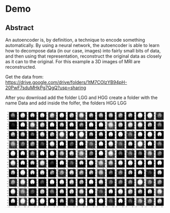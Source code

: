 # Demo
## Abstract
An autoencoder is, by definition, a technique to encode something automatically. By using a neural network, the autoencoder is able to learn how to decompose data (in our case, images) into fairly small bits of data, and then using that representation, reconstruct the original data as closely as it can to the original. For this example a 3D images of MRI are reconstructed.

Get the data from:
https://drive.google.com/drive/folders/1tM7COIzYB94pH-20PwF7sduMHkPg7QgQ?usp=sharing

After you download add the folder LGG and HGG create a folder with the name Data and add inside the folfer, the folders HGG LGG
<div style="display: flex; justify-content: center">
    <img src="assets/figures.jpeg" style="width: 80rem;" />
</div>
